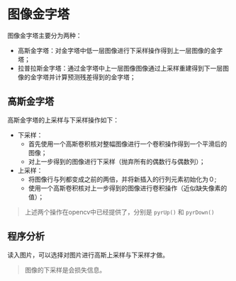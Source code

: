 # 图像金字塔
图像金字塔主要分为两种：
- 高斯金字塔：对金字塔中低一层图像进行下采样操作得到上一层图像的金字塔；
- 拉普拉斯金字塔：通过金字塔中上一层图像图像通过上采样重建得到下一层图像的金字塔并计算预测残差得到的金字塔；

## 高斯金字塔
高斯金字塔的上采样与下采样操作如下：
- 下采样：
    - 首先使用一个高斯卷积核对整幅图像进行一个卷积操作得到一个平滑后的图像；
    - 对上一步得到的图像进行下采样（抛弃所有的偶数行与偶数列）；
- 上采样：
    - 将图像行与列都变成之前的两倍，并将新插入的行列元素初始化为０;
    - 使用一个高斯卷积核对上一步得到的图像进行卷积操作（近似缺失像素的值）；

> 上述两个操作在opencv中已经提供了，分别是 `pyrUp()` 和 `pyrDown()`
 
## 程序分析
读入图片，可以选择对图片进行高斯上采样与下采样才做。

> 图像的下采样是会损失信息。


